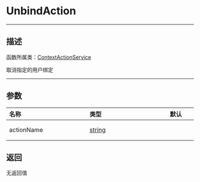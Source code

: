 # UnbindAction
-----------------------------------------------------------------------------------------
## 描述

函数所属类：[ContextActionService](/Api/Class/Input/ContextActionService.md)

取消指定的用户绑定

-----------------------------------------------------------------------------------------
## 参数

|<div style="width:200px">**名称**</div>|<div style="width:200px">**类型**</div>|<div style="width:200px">**默认**</div>|<div style="width:345px">**描述**</div>|
|:--------------------|:--------------------|:--------------------|:--------------------|
|actionName|[string](/Api/DataType/string.md)||自定义的名称，对应`BindAction`中使用的绑定名称|

## 返回

无返回值